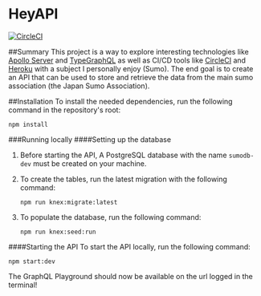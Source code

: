 # HeyAPI
[![CircleCI](https://circleci.com/gh/bakou912/HeyAPI.svg?style=svg)](https://circleci.com/gh/bakou912/HeyAPI)

##Summary
This project is a way to explore interesting technologies like [Apollo Server](https://www.apollographql.com/docs/) and [TypeGraphQL](https://typegraphql.com/) 
as well as CI/CD tools like [CircleCI](https://circleci.com/) and [Heroku](https://dashboard.heroku.com/) with a subject I personally enjoy (Sumo). 
The end goal is to create an API that can be used to store and retrieve the data from the main sumo association (the Japan Sumo Association).

##Installation
To install the needed dependencies, run the following command in the repository's root:
```
npm install
```

###Running locally
####Setting up the database
1) Before starting the API, A PostgreSQL database with the name `sumodb-dev` must be created on your machine. 

2) To create the tables, run the latest migration with the following command:
    ```
    npm run knex:migrate:latest
    ```

3) To populate the database, run the following command:
     ```
    npm run knex:seed:run
    ```

####Starting the API
To start the API locally, run the following command:
```
npm start:dev
```

The GraphQL Playground should now be available on the url logged in the terminal!
